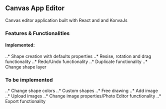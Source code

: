 ## Canvas App Editor

Canvas editor application built with React and and KonvaJs

### Features & Functionalities

#### Implemented:

..* Shape creation with defaults properties
..* Resise, rotation and drag functionality
..* Redo/Undo functionality
..* Duplicate functionality
..* Change shape layer


### To be implemented

..* Change shape colors
..* Custom shapes
..* Free drawing
..* Add image
..* Upload images
..* Change image properties/Photo Editor functionality
..* Export functionality
